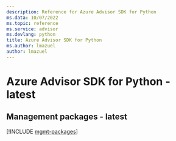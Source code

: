 ```yaml
---
description: Reference for Azure Advisor SDK for Python
ms.data: 10/07/2022
ms.topic: reference
ms.service: advisor
ms.devlang: python
title: Azure Advisor SDK for Python
ms.author: lmazuel
author: lmazuel
---
```

# Azure Advisor SDK for Python - latest

## Management packages - latest
[!INCLUDE [mgmt-packages](advisor-mgmt-index.md)]
